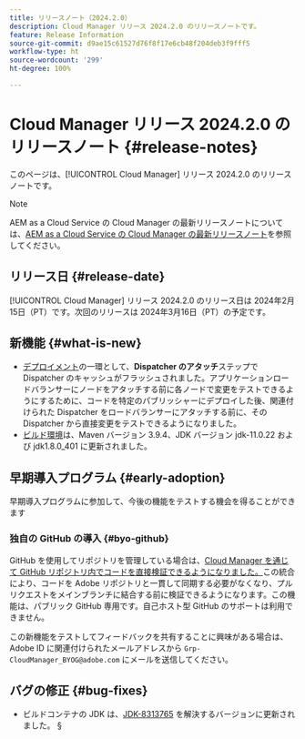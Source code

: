 ```yaml
---
title: リリースノート（2024.2.0）
description: Cloud Manager リリース 2024.2.0 のリリースノートです。
feature: Release Information
source-git-commit: d9ae15c61527d76f8f17e6cb48f204deb3f9fff5
workflow-type: ht
source-wordcount: '299'
ht-degree: 100%

---
```



# Cloud Manager リリース 2024.2.0 のリリースノート {#release-notes}

このページは、[!UICONTROL Cloud Manager] リリース 2024.2.0 のリリースノートです。

>[!NOTE]
>
>AEM as a Cloud Service の Cloud Manager の最新リリースノートについては、[AEM as a Cloud Service の Cloud Manager の最新リリースノート](https://experienceleague.adobe.com/docs/experience-manager-cloud-service/content/implementing/using-cloud-manager/release-notes-cloud-manager/release-notes-cm-current.html?lang=ja)を参照してください。

## リリース日 {#release-date}

[!UICONTROL Cloud Manager] リリース 2024.2.0 のリリース日は 2024年2月15日（PT）です。次回のリリースは 2024年3月16日（PT）の予定です。

## 新機能 {#what-is-new}

* [デプロイメント](/help/using/code-deployment.md)の一環として、**Dispatcher のアタッチ**&#x200B;ステップで Dispatcher のキャッシュがフラッシュされました。アプリケーションロードバランサーにノードをアタッチする前に各ノードで変更をテストできるようにするために、コードを特定のパブリッシャーにデプロイした後、関連付けられた Dispatcher をロードバランサーにアタッチする前に、その Dispatcher から直接変更をテストできるようになりました。
* [ビルド環境](/help/getting-started/build-environment.md)は、Maven バージョン 3.9.4、JDK バージョン jdk-11.0.22 および jdk1.8.0_401 に更新されました。

## 早期導入プログラム {#early-adoption}

早期導入プログラムに参加して、今後の機能をテストする機会を得ることができます

### 独自の GitHub の導入 {#byo-github}

GitHub を使用してリポジトリを管理している場合は、[Cloud Manager を通じて GitHub リポジトリ内でコードを直接検証できるようになりました。](/help/managing-code/byo-github.md)この統合により、コードを Adobe リポジトリと一貫して同期する必要がなくなり、プルリクエストをメインブランチに結合する前に検証できるようになります。この機能は、パブリック GitHub 専用です。自己ホスト型 GitHub のサポートは利用できません。

この新機能をテストしてフィードバックを共有することに興味がある場合は、Adobe ID に関連付けられたメールアドレスから `Grp-CloudManager_BYOG@adobe.com` にメールを送信してください。

## バグの修正 {#bug-fixes}

* ビルドコンテナの JDK は、[JDK-8313765](https://bugs.openjdk.org/browse/JDK-8313765) を解決するバージョンに更新されました。
§